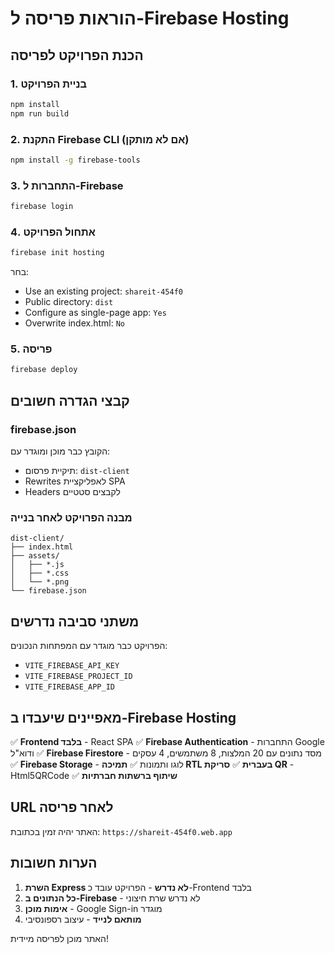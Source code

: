 # הוראות פריסה ל-Firebase Hosting

## הכנת הפרויקט לפריסה

### 1. בניית הפרויקט
```bash
npm install
npm run build
```

### 2. התקנת Firebase CLI (אם לא מותקן)
```bash
npm install -g firebase-tools
```

### 3. התחברות ל-Firebase
```bash
firebase login
```

### 4. אתחול הפרויקט
```bash
firebase init hosting
```

בחר:
- Use an existing project: `shareit-454f0`
- Public directory: `dist`
- Configure as single-page app: `Yes`
- Overwrite index.html: `No`

### 5. פריסה
```bash
firebase deploy
```

## קבצי הגדרה חשובים

### firebase.json
הקובץ כבר מוכן ומוגדר עם:
- תיקיית פרסום: `dist-client`
- Rewrites לאפליקציית SPA
- Headers לקבצים סטטיים

### מבנה הפרויקט לאחר בנייה
```
dist-client/
├── index.html
├── assets/
│   ├── *.js
│   ├── *.css
│   └── *.png
└── firebase.json
```

## משתני סביבה נדרשים

הפרויקט כבר מוגדר עם המפתחות הנכונים:
- `VITE_FIREBASE_API_KEY`
- `VITE_FIREBASE_PROJECT_ID`
- `VITE_FIREBASE_APP_ID`

## מאפיינים שיעבדו ב-Firebase Hosting

✅ **Frontend בלבד** - React SPA
✅ **Firebase Authentication** - התחברות Google ודוא"ל
✅ **Firebase Firestore** - מסד נתונים עם 20 המלצות, 8 משתמשים, 4 עסקים
✅ **Firebase Storage** - לוגו ותמונות
✅ **תמיכה RTL בעברית**
✅ **סריקת QR** - Html5QRCode
✅ **שיתוף ברשתות חברתיות**

## URL לאחר פריסה
האתר יהיה זמין בכתובת:
`https://shareit-454f0.web.app`

## הערות חשובות

1. **השרת Express לא נדרש** - הפרויקט עובד כ-Frontend בלבד
2. **כל הנתונים ב-Firebase** - לא נדרש שרת חיצוני
3. **אימות מוכן** - Google Sign-in מוגדר
4. **מותאם לנייד** - עיצוב רספונסיבי

האתר מוכן לפריסה מיידית!